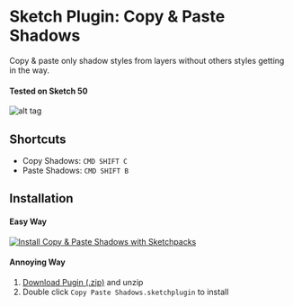 # Sketch Plugin: Copy & Paste Shadows

Copy & paste only shadow styles from layers without others styles getting in the way.
#### Tested on Sketch 50

![alt tag](http://i.imgur.com/kyENNor.gif)

## Shortcuts
* Copy Shadows: `CMD SHIFT C`
* Paste Shadows: `CMD SHIFT B`

## Installation
#### Easy Way
[![Install Copy & Paste Shadows with Sketchpacks](http://sketchpacks-com.s3.amazonaws.com/assets/badges/sketchpacks-badge-install.png "Install Copy & Paste Shadows with Sketchpacks")](https://sketchpacks.com/ryanjohnson-me/Sketch-Copy-Paste-Shadows/install)

#### Annoying Way
1. <a href="https://github.com/ryanjohnson-me/Sketch-Copy-Paste-Shadows/archive/master.zip">Download Pugin (.zip)</a> and unzip
2. Double click `Copy Paste Shadows.sketchplugin` to install
